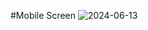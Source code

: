 #Mobile Screen
![2024-06-13](https://github.com/Komallamba17/Modern-Login-Screen/assets/86696105/b9904898-a9ac-437c-829b-c2e7aa84a07e)
